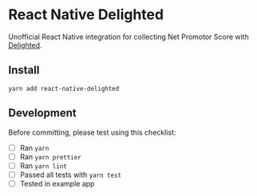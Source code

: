 # React Native Delighted 

Unofficial React Native integration for collecting Net Promotor Score with [Delighted](https://delighted.com/).

## Install

```
yarn add react-native-delighted
```

## Development

Before committing, please test using this checklist:

- [ ] Ran `yarn`
- [ ] Ran `yarn prettier`
- [ ] Ran `yarn lint`
- [ ] Passed all tests with `yarn test`
- [ ] Tested in example app
